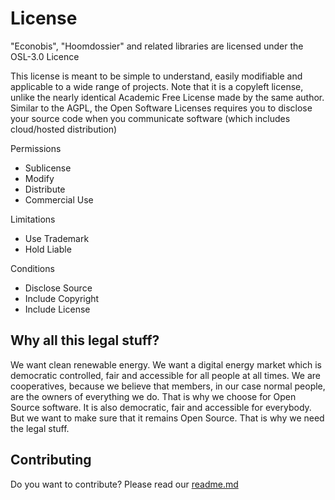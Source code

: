 # License

"Econobis", "Hoomdossier" and related libraries are licensed under the OSL-3.0 Licence

This license is meant to be simple to understand, easily modifiable and applicable to a wide range of projects. Note that it is a copyleft license, unlike the nearly identical Academic Free License made by the same author.  Similar to the AGPL, the Open Software Licenses requires you to disclose your source code when you communicate software (which includes cloud/hosted distribution)

Permissions
- Sublicense
- Modify
- Distribute
- Commercial Use

Limitations
- Use Trademark
- Hold Liable

Conditions
- Disclose Source
- Include Copyright
- Include License

## Why all this legal stuff?
We want clean renewable energy. We want a digital energy market which is democratic controlled, fair and accessible for all people at all times. We are cooperatives, because we believe that members, in our case normal people, are the owners of everything we do. That is why we choose for Open Source software. It is also democratic, fair and accessible for everybody. But we want to make sure that it remains Open Source. That is why we need the legal stuff.

## Contributing
Do you want to contribute? Please read our [readme.md](readme.md)